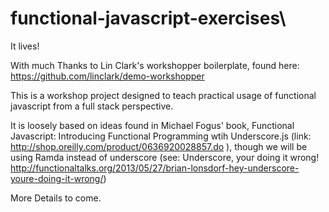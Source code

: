 # functional-javascript-exercises\

It lives!

With much Thanks to Lin Clark's workshopper boilerplate, found here: https://github.com/linclark/demo-workshopper

This is a workshop project designed to teach practical usage of functional javascript from a full stack perspective.

It is loosely based on ideas found in Michael Fogus' book, Functional Javascript: Introducing Functional Programming wtih Underscore.js (link: http://shop.oreilly.com/product/0636920028857.do ), though we will be using Ramda instead of underscore (see: Underscore, your doing it wrong! http://functionaltalks.org/2013/05/27/brian-lonsdorf-hey-underscore-youre-doing-it-wrong/)

More Details to come.